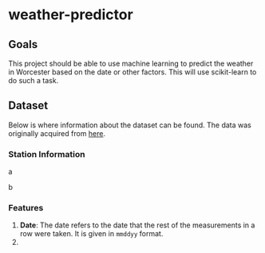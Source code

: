 # weather-predictor
## Goals
This project should be able to use machine learning to predict the weather in Worcester based on the date or other factors. This will use scikit-learn to do such a task.

## Dataset
Below is where information about the dataset can be found. The data was originally acquired from [here](https://www.epa.gov/ceam/meteorological-data-massachusetts).

### Station Information
a

b

### Features
1. **Date**: The date refers to the date that the rest of the measurements in a row were taken. It is given in `mmddyy` format.   
2. 
